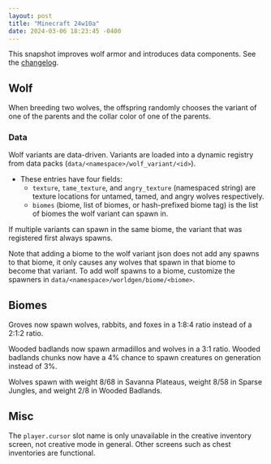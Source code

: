 ```yaml
---
layout: post
title: "Minecraft 24w10a"
date: 2024-03-06 18:23:45 -0400
---
```


This snapshot improves wolf armor and introduces data components. See the [changelog](https://www.minecraft.net/en-us/article/minecraft-snapshot-24w10a).

## Wolf

When breeding two wolves, the offspring randomly chooses the variant of one of the parents and the collar color of one of the parents.

### Data

Wolf variants are data-driven. Variants are loaded into a dynamic registry from data packs (`data/<namespace>/wolf_variant/<id>`).

- These entries have four fields:
  - `texture`, `tame_texture`, and `angry_texture` (namespaced string) are texture locations for untamed, tamed, and angry wolves respectively.
  - `biomes` (biome, list of biomes, or hash-prefixed biome tag) is the list of biomes the wolf variant can spawn in.

If multiple variants can spawn in the same biome, the variant that was registered first always spawns.

Note that adding a biome to the wolf variant json does not add any spawns to that biome, it only causes any wolves that spawn in that biome to become that variant. To add wolf spawns to a biome, customize the spawners in `data/<namespace>/worldgen/biome/<biome>`.

## Biomes

Groves now spawn wolves, rabbits, and foxes in a 1:8:4 ratio instead of a 2:1:2 ratio.

Wooded badlands now spawn armadillos and wolves in a 3:1 ratio. Wooded badlands chunks now have a 4% chance to spawn creatures on generation instead of 3%.

Wolves spawn with weight 8/68 in Savanna Plateaus, weight 8/58 in Sparse Jungles, and weight 2/8 in Wooded Badlands.

## Misc

The `player.cursor` slot name is only unavailable in the creative inventory screen, not creative mode in general. Other screens such as chest inventories are functional.

